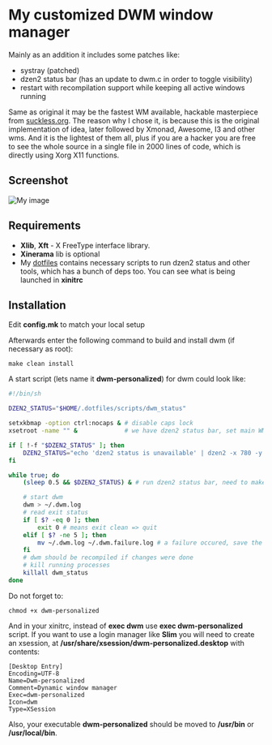 # My customized DWM window manager

Mainly as an addition it includes some patches like:

- systray (patched)
- dzen2 status bar (has an update to dwm.c in order to toggle visibility)
- restart with recompilation support while keeping all active windows running

Same as original it may be the fastest WM available, hackable masterpiece from [suckless.org](http://dwm.suckless.org).
The reason why I chose it, is because this is the original implementation of idea, later followed by Xmonad, Awesome, I3
and other wms. And it is the lightest of them all, plus if you are a hacker you are free to see the whole source in
a single file in 2000 lines of code, which is directly using Xorg X11 functions.

## Screenshot

![My image](https://raw.github.com/l3pp4rd/dwm/master/screen.png)

## Requirements

- **Xlib**, **Xft** - X FreeType interface library.
- **Xinerama** lib is optional
- My [dotfiles](https://github.com/l3pp4rd/dotfiles) contains necessary scripts to run dzen2 status and other tools,
which has a bunch of deps too. You can see what is being launched in **xinitrc**

## Installation

Edit **config.mk** to match your local setup

Afterwards enter the following command to build and install dwm (if
necessary as root):

    make clean install

A start script (lets name it **dwm-personalized**) for dwm could look like:

``` sh
#!/bin/sh

DZEN2_STATUS="$HOME/.dotfiles/scripts/dwm_status"

setxkbmap -option ctrl:nocaps & # disable caps lock
xsetroot -name "" &             # we have dzen2 status bar, set main WM window title to none

if [ !-f "$DZEN2_STATUS" ]; then
    DZEN2_STATUS="echo 'dzen2 status is unavailable' | dzen2 -x 780 -y 0 -w 710 -h 20 -ta 'r' -p"
fi

while true; do
    (sleep 0.5 && $DZEN2_STATUS) & # run dzen2 status bar, need to make sure wm loads first

    # start dwm
    dwm > ~/.dwm.log
    # read exit status
    if [ $? -eq 0 ]; then
        exit 0 # means exit clean => quit
    elif [ $? -ne 5 ]; then
        mv ~/.dwm.log ~/.dwm.failure.log # a failure occured, save the log, never happened so far
    fi
    # dwm should be recompiled if changes were done
    # kill running processes
    killall dwm_status
done
```

Do not forget to:

    chmod +x dwm-personalized

And in your xinitrc, instead of **exec dwm** use **exec dwm-personalized** script.
If you want to use a login manager like **Slim** you will need to create an xsession, at
**/usr/share/xsession/dwm-personalized.desktop** with contents:

    [Desktop Entry]
    Encoding=UTF-8
    Name=Dwm-personalized
    Comment=Dynamic window manager
    Exec=dwm-personalized
    Icon=dwm
    Type=XSession

Also, your executable **dwm-personalized** should be moved to **/usr/bin** or **/usr/local/bin**.

